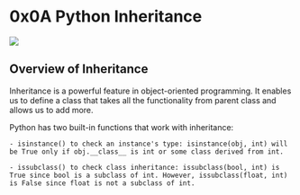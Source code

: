 # 0x0A Python Inheritance

<img src="https://achievement-images.teamtreehouse.com/badges_python_oop_stage2.png">

## Overview of Inheritance

Inheritance is a powerful feature in object-oriented programming. It enables us to define a class that takes all the functionality from parent class and allows us to add more.

Python has two built-in functions that work with inheritance:
```
- isinstance() to check an instance's type: isinstance(obj, int) will be True only if obj.__class__ is int or some class derived from int.

- issubclass() to check class inheritance: issubclass(bool, int) is True since bool is a subclass of int. However, issubclass(float, int) is False since float is not a subclass of int.
```
